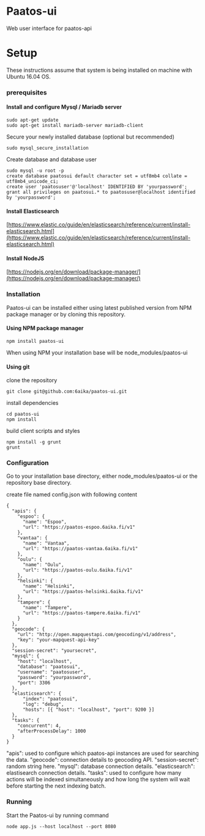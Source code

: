# Paatos-ui
Web user interface for paatos-api

# Setup
These instructions assume that system is being installed on machine with Ubuntu 16.04 OS.

### prerequisites
#### Install and configure Mysql / Mariadb server

```
sudo apt-get update
sudo apt-get install mariadb-server mariadb-client
```
Secure your newly installed database (optional but recommended)
```
sudo mysql_secure_installation
```
Create database and database user
```
sudo mysql -u root -p
create database paatosui default character set = utf8mb4 collate = utf8mb4_unicode_ci;
create user 'paatosuser'@'localhost' IDENTIFIED BY 'yourpassword';
grant all privileges on paatosui.* to paatosuser@localhost identified by 'yourpassword';
```
#### Install Elasticsearch

[https://www.elastic.co/guide/en/elasticsearch/reference/current/install-elasticsearch.html](https://www.elastic.co/guide/en/elasticsearch/reference/current/install-elasticsearch.html)

#### Install NodeJS

[https://nodejs.org/en/download/package-manager/](https://nodejs.org/en/download/package-manager/)

### Installation

Paatos-ui can be installed either using latest published version from NPM package manager or by cloning this repository.
#### Using NPM package manager
```
npm install paatos-ui
```
When using NPM your installation base will be node_modules/paatos-ui

#### Using git
clone the repository
```
git clone git@github.com:6aika/paatos-ui.git
```

install dependencies
```
cd paatos-ui
npm install
```

build client scripts and styles
```
npm install -g grunt
grunt
```
### Configuration
Go to your installation base directory, either node_modules/paatos-ui or the repository base directory.

create file named config.json with following content
```
{
  "apis": {
    "espoo": {
      "name": "Espoo",
      "url": "https://paatos-espoo.6aika.fi/v1"      
    },
    "vantaa": {
      "name": "Vantaa",
      "url": "https://paatos-vantaa.6aika.fi/v1"      
    },
    "oulu": {
      "name": "Oulu",
      "url": "https://paatos-oulu.6aika.fi/v1"
    },
    "helsinki": {
      "name": "Helsinki",
      "url": "https://paatos-helsinki.6aika.fi/v1"      
    },
    "tampere": {
      "name": "Tampere",
      "url": "https://paatos-tampere.6aika.fi/v1"      
    }
  },
  "geocode": {
    "url": "http://open.mapquestapi.com/geocoding/v1/address",
    "key": "your-mapquest-api-key"
  },
  "session-secret": "yoursecret",
  "mysql": {
    "host": "localhost",
    "database": "paatosui",
    "username": "paatosuser",
    "password": "yourpassword",
    "port": 3306
  },
  "elasticsearch": {
      "index": "paatosui",
      "log": "debug",
      "hosts": [{ "host": "localhost", "port": 9200 }]
  },
  "tasks": {
    "concurrent": 4,
    "afterProcessDelay": 1000
  }
}
```
"apis": used to configure which paatos-api instances are used for searching the data.
"geocode": connection details to geocoding API.
"session-secret": random string here.
"mysql": database connection details.
"elasticsearch": elastisearch connection details.
"tasks": used to configure how many actions will be indexed simultaneously and how long the system will wait before starting the next indexing batch.

### Running
Start the Paatos-ui by running command
```
node app.js --host localhost --port 8080
```
